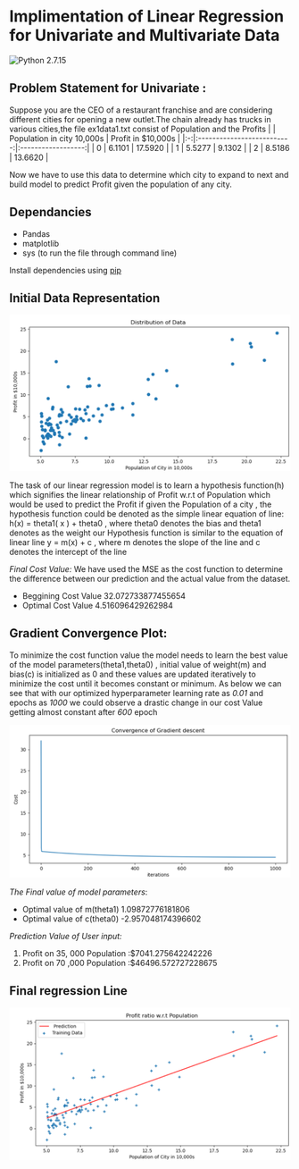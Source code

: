 # Implimentation of Linear Regression for Univariate and Multivariate Data 
![Python 2.7.15](https://img.shields.io/badge/Python-2.7.15-blue)
## Problem Statement for Univariate :
Suppose you are the CEO of a restaurant franchise and are considering different cities for opening a new outlet.The chain already has trucks in various cities,the file ex1data1.txt consist of Population and the Profits
|   | Population in city 10,000s | Profit in $10,000s |
|:-:|:--------------------------:|:------------------:|
| 0 |           6.1101           |       17.5920      |
| 1 |           5.5277           |       9.1302       |
| 2 |           8.5186           |       13.6620      |

Now we have to use this data to determine which city to expand to next and build model to predict Profit given the population of any city.

## Dependancies
* Pandas
* matplotlib
* sys (to run the file through command line)

Install dependencies using [pip](https://pip.pypa.io/en/stable/)
## Initial Data Representation
![alt text](https://github.com/pawankumar94/Linear-regression-Single-and-Multiple/blob/master/ex1data1initialdatarep.PNG)

The task of our linear regression model is to learn a hypothesis function(h) which signifies the linear relationship of Profit w.r.t of Population which would be used to predict
the Profit if given the Population of a city , the hypothesis function could be denoted as the simple linear equation of line:
h(x) = theta1( x ) + theta0 ,  where theta0 denotes the bias and theta1 denotes as the weight 
our Hypothesis function is similar to the equation of linear line y = m(x) + c , where m denotes the slope of the line and c denotes the intercept of the line

*Final Cost Value:*
We have used the MSE as the cost function to determine the difference between our prediction and the actual value from the dataset.
- Beggining Cost Value 32.072733877455654
- Optimal Cost Value 4.516096429262984

## Gradient Convergence Plot:
To minimize the cost function value the model needs to learn the best value of the model parameters(theta1,theta0) , initial value of weight(m) and bias(c) is initialized as 0 and these values are updated iteratively to minimize the cost until it becomes constant or minimum.
As below we can see that with our optimized hyperparameter learning rate as *0.01* and epochs as *1000* we could observe a drastic change in our cost Value getting almost constant after *600* epoch

![alt text ](https://github.com/pawankumar94/Linear-regression-Single-and-Multiple/blob/master/gradient%20convergence%20plot%20ex1data.PNG)

*The Final value of model parameters*:
- Optimal value of m(theta1)  1.09872776181806
- Optimal value of c(theta0) -2.957048174396602

*Prediction Value of User input:*
1. Profit on 35, 000 Population :$7041.275642242226 
2. Profit on 70 ,000 Population :$46496.572727228675

## Final regression Line
![alt text ](https://github.com/pawankumar94/Linear-regression-Single-and-Multiple/blob/master/RegressionLineex1data.PNG)
